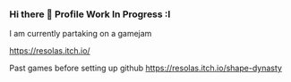 ### Hi there 👋 Profile Work In Progress :I


<!--I am currently working on a little interactive wallpaper as a personal project on unity -->

I am currently partaking on a gamejam



https://resolas.itch.io/


Past games before setting up github
https://resolas.itch.io/shape-dynasty

<!--
**Resolas/Resolas** is a ✨ _special_ ✨ repository because its `README.md` (this file) appears on your GitHub profile.

Here are some ideas to get you started:

- 🔭 I’m currently working on ...
- 🌱 I’m currently learning ...
- 👯 I’m looking to collaborate on ...
- 🤔 I’m looking for help with ...
- 💬 Ask me about ...
- 📫 How to reach me: ...
- 😄 Pronouns: ...
- ⚡ Fun fact: ...
-->
